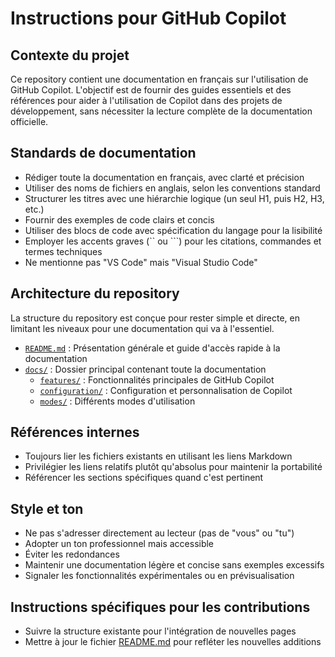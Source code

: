# Instructions pour GitHub Copilot

## Contexte du projet

Ce repository contient une documentation en français sur l'utilisation de GitHub Copilot.
L'objectif est de fournir des guides essentiels et des références pour aider à l'utilisation de Copilot dans des projets de développement, sans nécessiter la lecture complète de la documentation officielle.

## Standards de documentation

- Rédiger toute la documentation en français, avec clarté et précision
- Utiliser des noms de fichiers en anglais, selon les conventions standard
- Structurer les titres avec une hiérarchie logique (un seul H1, puis H2, H3, etc.)
- Fournir des exemples de code clairs et concis
- Utiliser des blocs de code avec spécification du langage pour la lisibilité
- Employer les accents graves (`` ou ```) pour les citations, commandes et termes techniques
- Ne mentionne pas "VS Code" mais "Visual Studio Code"

## Architecture du repository

La structure du repository est conçue pour rester simple et directe, en limitant les niveaux pour une documentation qui va à l'essentiel.

- [`README.md`](../README.md) : Présentation générale et guide d'accès rapide à la documentation
- [`docs/`](../docs/) : Dossier principal contenant toute la documentation
  - [`features/`](../docs/features/) : Fonctionnalités principales de GitHub Copilot
  - [`configuration/`](../docs/configuration/) : Configuration et personnalisation de Copilot
  - [`modes/`](../docs/modes/) : Différents modes d'utilisation

## Références internes

- Toujours lier les fichiers existants en utilisant les liens Markdown
- Privilégier les liens relatifs plutôt qu'absolus pour maintenir la portabilité
- Référencer les sections spécifiques quand c'est pertinent

## Style et ton

- Ne pas s'adresser directement au lecteur (pas de "vous" ou "tu")
- Adopter un ton professionnel mais accessible
- Éviter les redondances
- Maintenir une documentation légère et concise sans exemples excessifs
- Signaler les fonctionnalités expérimentales ou en prévisualisation

## Instructions spécifiques pour les contributions

- Suivre la structure existante pour l'intégration de nouvelles pages
- Mettre à jour le fichier [README.md](../README.md) pour refléter les nouvelles additions
